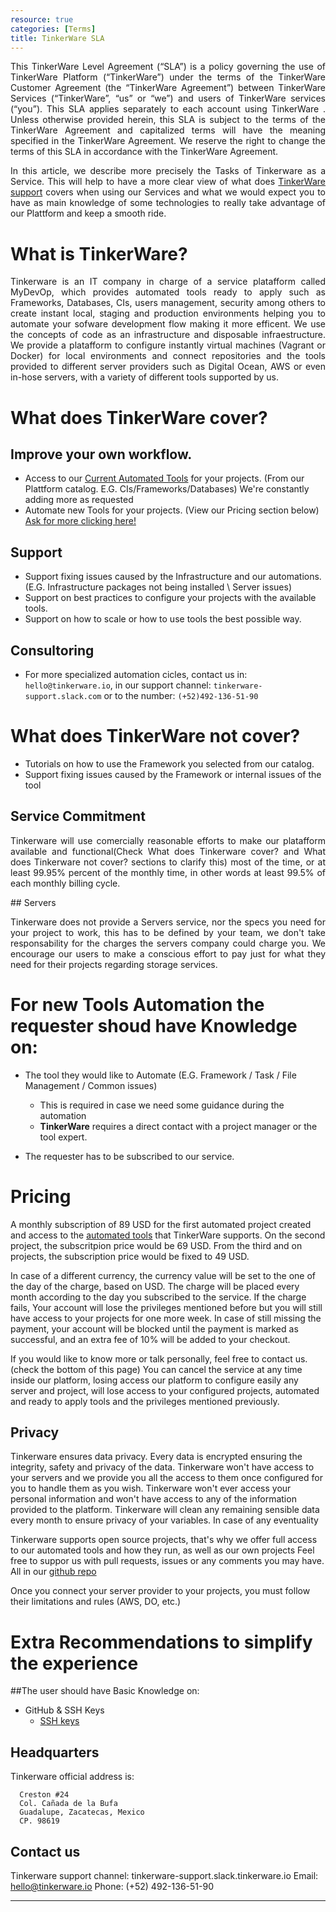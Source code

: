 ```yaml
---
resource: true
categories: [Terms]
title: TinkerWare SLA
---
```


<div style="text-align: justify">

This TinkerWare Level Agreement (“SLA”) is a policy governing the use of TinkerWare Platform (“TinkerWare”) under the terms of the TinkerWare Customer Agreement (the “TinkerWare Agreement”) between TinkerWare Services (“TinkerWare”, “us” or “we”) and users of TinkerWare services (“you”). This SLA applies separately to each account using TinkerWare . Unless otherwise provided herein, this SLA is subject to the terms of the TinkerWare Agreement and capitalized terms will have the meaning specified in the TinkerWare Agreement. We reserve the right to change the terms of this SLA in accordance with the TinkerWare Agreement.

In this article, we describe more precisely the Tasks of Tinkerware as a Service.
This will help to have a more clear view of what does [TinkerWare support](tinkerware-support.slack.com/signin) covers when using our
Services and what we would expect you to have as main knowledge of some technologies
to really take advantage of our Plattform and keep a smooth ride.

</div>

What is TinkerWare?
===
<div style="text-align: justify">

Tinkerware is an IT company in charge of a service platafform called MyDevOp, which provides automated tools ready to apply such as Frameworks, Databases, CIs, users management, security among others to create instant local, staging and production environments helping you to automate your sofware development flow making it more efficent. We use the concepts of code as an infrastructure and disposable infraestructure. We provide a platafform to configure instantly virtual machines (Vagrant or Docker) for local environments and connect repositories and the tools provided to different server providers such as Digital Ocean, AWS or even in-hose servers, with a variety of different tools supported by us.

</div>

What does TinkerWare cover?
===

## Improve your own workflow.

- Access to our [Current Automated Tools](http://help.tinkerware.io/_pages/services/services/) for your projects. (From our Plattform catalog. E.G. CIs/Frameworks/Databases) We're constantly adding more as requested
- Automate new Tools for your projects. (View our Pricing section below) [Ask for more clicking here!](https://goo.gl/forms/8U5h79MzBmbG8sqJ3)

## Support

- Support fixing issues caused by the Infrastructure and our automations.
  (E.G. Infrastructure packages not being installed \ Server issues)
- Support on best practices to configure your projects with the available tools.
- Support on how to scale or how to use tools the best possible way.

## Consultoring

- For more specialized automation cicles, contact us in: `hello@tinkerware.io`,
  in our support channel: `tinkerware-support.slack.com`
  or to the number: `(+52)492-136-51-90`


What does TinkerWare not cover?
===

- Tutorials on how to use the Framework you selected from our catalog.
- Support fixing issues caused by the Framework or internal issues of the tool

## Service Commitment
<div style="text-align: justify">

Tinkerware will use comercially reasonable efforts to make our platafform available and functional(Check What does Tinkerware cover? and
What does Tinkerware not cover? sections to clarify this) most of the time, or at least 99.95% percent of the monthly time, in other words at least 99.5% of each monthly billing cycle.

</div>
## Servers
<div style="text-align: justify">

Tinkerware does not provide a Servers service, nor the specs you need for your project to work, this has to be defined by your team, we don't take responsability for the charges the servers company could charge you. We encourage our users to make a conscious effort to pay just for what they need for their projects regarding storage services.

</div>


For new Tools Automation the requester shoud have Knowledge on:
===

- The tool they would like to Automate (E.G. Framework / Task / File Management / Common issues)
  * This is required in case we need some guidance during the automation
  * **TinkerWare** requires a direct contact with a project manager or the tool expert.

- The requester has to be subscribed to our service.

Pricing
===
A monthly subscription of 89 USD for the first automated project created and access to the [automated tools](http://help.tinkerware.io/_pages/services/services/) that TinkerWare supports.
On the second project, the subscritpion price would be 69 USD.
From the third and on projects, the subscription price would be fixed to 49 USD.

In case of a different currency, the currency value will be set to the one of the day of the charge, based on USD.
The charge will be placed every month according to the day you subscribed to the service. If the charge fails, Your account will lose the privileges mentioned before but you will still have access to your projects for one more week. In case of still missing the payment, your account will be blocked until the payment is marked as successful, and an extra fee of 10% will be added to your checkout.

If you would like to know more or talk personally, feel free to contact us. (check the bottom of this page)
You can cancel the service at any time inside our platform, losing access our platform to configure easily any server and project, will lose access to your configured projects, automated and ready to apply tools and the privileges mentioned previously.

## Privacy
Tinkerware ensures data privacy. Every data is encrypted ensuring the integrity, safety and privacy of the data. 
Tinkerware won't have access to your servers and we provide you all the access to them once configured for you to handle them as you wish.
Tinkerware won't ever access your personal information and won't have access to any of the information provided to the platform.
Tinkerware will clean any remaining sensible data every month to ensure privacy of your variables.
In case of any eventuality 

Tinkerware supports open source projects, that's why we offer full access to our automated tools and how they run, as well as our own projects
Feel free to suppor us with pull requests, issues or any comments you may have. All in our [github repo](https://github.com/Tinker-Ware)

Once you connect your server provider to your projects, you must follow their limitations and rules (AWS, DO, etc.)

Extra Recommendations to simplify the experience
==

##The user should have Basic Knowledge on:

- GitHub & SSH Keys
  * [SSH keys](https://help.github.com/articles/adding-a-new-ssh-key-to-your-github-account/)

## Headquarters

Tinkerware official address is:
```
  Creston #24
  Col. Cañada de la Bufa
  Guadalupe, Zacatecas, Mexico
  CP. 98619
```

## Contact us

Tinkerware support channel: tinkerware-support.slack.tinkerware.io
Email: hello@tinkerware.io
Phone: (+52) 492-136-51-90

---------
